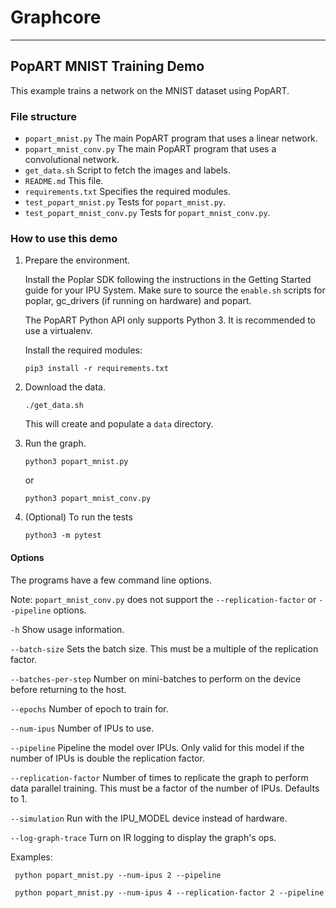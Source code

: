 # Graphcore

---
## PopART MNIST Training Demo

This example trains a network on the MNIST dataset using PopART.

### File structure

* `popart_mnist.py` The main PopART program that uses a linear network.
* `popart_mnist_conv.py` The main PopART program that uses a convolutional network.
* `get_data.sh` Script to fetch the images and labels.
* `README.md` This file.
* `requirements.txt` Specifies the required modules.
* `test_popart_mnist.py` Tests for `popart_mnist.py`.
* `test_popart_mnist_conv.py` Tests for `popart_mnist_conv.py`.

### How to use this demo

1) Prepare the environment.

   Install the Poplar SDK following the instructions in the Getting Started guide for your IPU System.
   Make sure to source the `enable.sh` scripts for poplar, gc_drivers (if running on hardware) and popart.

   The PopART Python API only supports Python 3. It is recommended to use a virtualenv.

   Install the required modules:

       pip3 install -r requirements.txt

2) Download the data.

       ./get_data.sh

   This will create and populate a `data` directory.

4) Run the graph.

       python3 popart_mnist.py

   or

       python3 popart_mnist_conv.py

5) (Optional) To run the tests

       python3 -m pytest

#### Options
The programs have a few command line options.

Note: `popart_mnist_conv.py` does not support the `--replication-factor` or `--pipeline` options.

`-h`                  Show usage information.

`--batch-size`        Sets the batch size. This must be a multiple of the
replication factor.

`--batches-per-step`  Number on mini-batches to perform on the device before returning to the host.

`--epochs`            Number of epoch to train for.

`--num-ipus`          Number of IPUs to use.

`--pipeline`          Pipeline the model over IPUs. Only valid for this model
if the number of IPUs is double the replication factor.

`--replication-factor` Number of times to replicate the graph to perform data parallel training. This must be a factor of the number of IPUs. Defaults to 1.

`--simulation`        Run with the IPU_MODEL device instead of hardware.

`--log-graph-trace`   Turn on IR logging to display the graph's ops.


Examples:

     python popart_mnist.py --num-ipus 2 --pipeline

     python popart_mnist.py --num-ipus 4 --replication-factor 2 --pipeline

